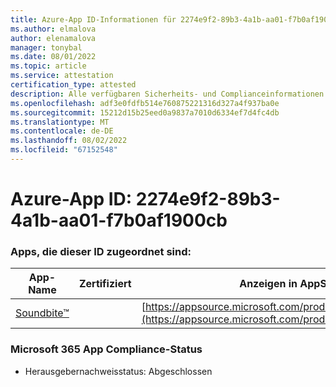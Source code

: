 ```yaml
---
title: Azure-App ID-Informationen für 2274e9f2-89b3-4a1b-aa01-f7b0af1900cb
ms.author: elmalova
author: elenamalova
manager: tonybal
ms.date: 08/01/2022
ms.topic: article
ms.service: attestation
certification_type: attested
description: Alle verfügbaren Sicherheits- und Complianceinformationen für 2274e9f2-89b3-4a1b-aa01-f7b0af1900cb.
ms.openlocfilehash: adf3e0fdfb514e760875221316d327a4f937ba0e
ms.sourcegitcommit: 15212d15b25eed0a9837a7010d6334ef7d4fc4db
ms.translationtype: MT
ms.contentlocale: de-DE
ms.lasthandoff: 08/02/2022
ms.locfileid: "67152548"
---
```

# <a name="azure-app-id-2274e9f2-89b3-4a1b-aa01-f7b0af1900cb"></a>Azure-App ID: 2274e9f2-89b3-4a1b-aa01-f7b0af1900cb


### <a name="apps-associated-with-this-id"></a>Apps, die dieser ID zugeordnet sind:
| **App-Name** | **Zertifiziert** | **Anzeigen in AppSource** |
|--------------|---------------|-----------------------|
| [Soundbite&#8482;](../forward/WA200004384.md) |  | [https://appsource.microsoft.com/product/office/WA200004384](https://appsource.microsoft.com/product/office/WA200004384) |

### <a name="microsoft-365-app-compliance-status"></a>Microsoft 365 App Compliance-Status
- Herausgebernachweisstatus: Abgeschlossen
